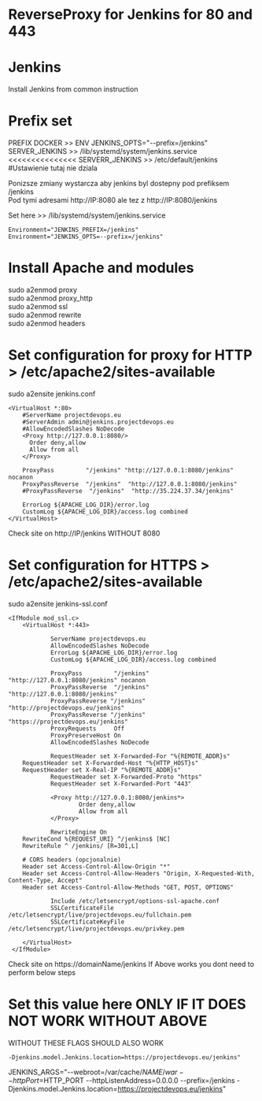# ReverseProxy for Jenkins for 80 and 443

# Jenkins
Install Jenkins from common instruction  

# Prefix set 
PREFIX
DOCKER           >> ENV JENKINS_OPTS="--prefix=/jenkins"
SERVER_JENKINS   >> /lib/systemd/system/jenkins.service       <<<<<<<<<<<<<<<
SERVERR_JENKINS  >> /etc/default/jenkins #Ustawienie tutaj nie dziala  

Ponizsze zmiany wystarcza aby jenkins byl dostepny pod prefiksem /jenkins  
Pod tymi adresami http://IP:8080 ale tez z http://IP:8080/jenkins  

Set here >> /lib/systemd/system/jenkins.service  
```
Environment="JENKINS_PREFIX=/jenkins"
Environment="JENKINS_OPTS=--prefix=/jenkins"
```

# Install Apache and modules
sudo a2enmod proxy  
sudo a2enmod proxy_http  
sudo a2enmod ssl  
sudo a2enmod rewrite  
sudo a2enmod headers  


# Set configuration for proxy for HTTP > /etc/apache2/sites-available
sudo a2ensite jenkins.conf  
```
<VirtualHost *:80>
    #ServerName projectdevops.eu
    #ServerAdmin admin@jenkins.projectdevops.eu
    #AllowEncodedSlashes NoDecode
    <Proxy http://127.0.0.1:8080/>
      Order deny,allow
      Allow from all
    </Proxy>

    ProxyPass         "/jenkins" "http://127.0.0.1:8080/jenkins" nocanon
    ProxyPassReverse  "/jenkins"  "http://127.0.0.1:8080/jenkins"
    #ProxyPassReverse  "/jenkins"  "http://35.224.37.34/jenkins"

    ErrorLog ${APACHE_LOG_DIR}/error.log
    CustomLog ${APACHE_LOG_DIR}/access.log combined
</VirtualHost>
```
Check site on http://IP/jenkins WITHOUT 8080  
# Set configuration for HTTPS > /etc/apache2/sites-available
sudo a2ensite jenkins-ssl.conf  

```
<IfModule mod_ssl.c>
    <VirtualHost *:443>

            ServerName projectdevops.eu
            AllowEncodedSlashes NoDecode
            ErrorLog ${APACHE_LOG_DIR}/error.log
            CustomLog ${APACHE_LOG_DIR}/access.log combined

            ProxyPass         "/jenkins"  "http://127.0.0.1:8080/jenkins" nocanon
            ProxyPassReverse  "/jenkins"  "http://127.0.0.1:8080/jenkins"
            ProxyPassReverse "/jenkins" "http://projectdevops.eu/jenkins"
            ProxyPassReverse "/jenkins" "https://projectdevops.eu/jenkins"
            ProxyRequests     Off
            ProxyPreserveHost On
            AllowEncodedSlashes NoDecode
            
            RequestHeader set X-Forwarded-For "%{REMOTE_ADDR}s"
    RequestHeader set X-Forwarded-Host "%{HTTP_HOST}s"
    RequestHeader set X-Real-IP "%{REMOTE_ADDR}s"
            RequestHeader set X-Forwarded-Proto "https"
            RequestHeader set X-Forwarded-Port "443"

            <Proxy http://127.0.0.1:8080/jenkins*>
                    Order deny,allow
                    Allow from all
            </Proxy>

            RewriteEngine On
    RewriteCond %{REQUEST_URI} ^/jenkins$ [NC]
    RewriteRule ^ /jenkins/ [R=301,L]

    # CORS headers (opcjonalnie)
    Header set Access-Control-Allow-Origin "*"
    Header set Access-Control-Allow-Headers "Origin, X-Requested-With, Content-Type, Accept"
    Header set Access-Control-Allow-Methods "GET, POST, OPTIONS"

            Include /etc/letsencrypt/options-ssl-apache.conf        
            SSLCertificateFile /etc/letsencrypt/live/projectdevops.eu/fullchain.pem
            SSLCertificateKeyFile /etc/letsencrypt/live/projectdevops.eu/privkey.pem

    </VirtualHost>
 </IfModule>
```
Check site on https://domainName/jenkins 
If Above works you dont need to perform below steps  
# Set this value here ONLY IF IT DOES NOT WORK WITHOUT ABOVE

WITHOUT THESE FLAGS SHOULD ALSO WORK  
```
-Djenkins.model.Jenkins.location=https://projectdevops.eu/jenkins"

```
JENKINS_ARGS="--webroot=/var/cache/$NAME/war --httpPort=$HTTP_PORT --httpListenAddress=0.0.0.0 --prefix=/jenkins -Djenkins.model.Jenkins.location=https://projectdevops.eu/jenkins"

